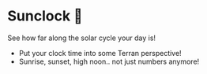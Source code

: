 # Sunclock 🔆

See how far along the solar cycle your day is!

- Put your clock time into some Terran perspective!
- Sunrise, sunset, high noon.. not just numbers anymore!